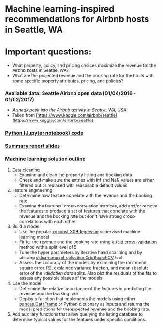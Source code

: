 # Machine learning-inspired recommendations for Airbnb hosts in Seattle, WA

# Important questions:
* What property, policy, and pricing choices maximize the revenue for the Airbnb hosts in Seattle, WA?
* What are the projected revenue and the booking rate for the hosts with some specific property attributes, pricing, and policies?

### Available data: Seattle Airbnb open data (01/04/2016 - 01/02/2017)
* *A sneak peek into the Airbnb activity in Seattle, WA, USA*
* Taken from [https://www.kaggle.com/airbnb/seattle](https://www.kaggle.com/airbnb/seattle)

### [Python (Jupyter notebook) code](https://github.com/ivanovdmitri/Seattle_Airbnb_2017_DI/blob/master/Seattle_Airbnb_2017_DI.ipynb)
### [Summary report slides](https://github.com/ivanovdmitri/Seattle_Airbnb_2017_DI/raw/master/Seattle_Airbnb_2017_DI.pptx)
    
### Machine learning solution outline
1. Data cleaning
    * Examine and clean the property listing and booking data
    * Check and make sure the entries with inf and NaN values are either filtered out or replaced with reasonable default values
2. Feature engineering
    * Determine how feature correlate with the revenue and the booking rate
    * Examine the features' cross-correlation matrices, add and/or remove the features to produce a set of features that correlate with the revenue and the booking rate but don't have strong cross-correlations with each other
3. Build a model
    * Use the popular [xgboost.XGBRegressor](https://xgboost.readthedocs.io/en/latest/python/python_api.html) supervised machine learning model
    * Fit for the revenue and the booking rate using [k-fold cross-validation](#https://scikit-learn.org/stable/modules/cross_validation.html) method with a split level of 5
    * Tune the hyper parameters by iterative hand scanning and by utilizing [sklearn.model_selection.GridSearchCV](https://scikit-learn.org/stable/modules/generated/sklearn.model_selection.GridSearchCV.html) tool
    * Assess the accuracy of the models by examining the root mean square error, R2, explained variance fraction, and mean absolute error of the <em>validation data</em> splits. Also plot the residuals of the fits to assess any possible biases of the models
4. Use the model
    * Determine the relative importance of the features in predicting the revenue and the booking rate
    * Deploy a function that implements the models using either [pandas.DataFrame](https://pandas.pydata.org/pandas-docs/stable/reference/api/pandas.DataFrame.html) or Python dictionary as inputs and returns the model predictions for the expected revenue and the booking rate.
5. Add auxiliary functions that allow querying the listing database to determine typical values for the features under specific conditions. 
